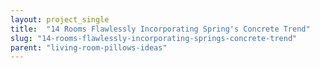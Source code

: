 ```yaml
---
layout: project_single
title:  "14 Rooms Flawlessly Incorporating Spring's Concrete Trend"
slug: "14-rooms-flawlessly-incorporating-springs-concrete-trend"
parent: "living-room-pillows-ideas"
---
```

 